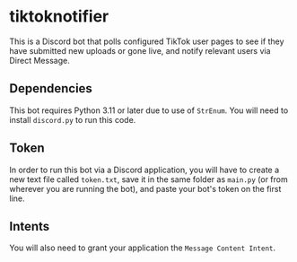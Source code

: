 # tiktoknotifier
This is a Discord bot that polls configured TikTok user pages to see if they have submitted new uploads or gone live, and notify relevant users via Direct Message.

## Dependencies
This bot requires Python 3.11 or later due to use of `StrEnum`.
You will need to install `discord.py` to run this code.

## Token
In order to run this bot via a Discord application, you will have to create a new text file called `token.txt`, save it in the same folder as `main.py` (or from wherever you are running the bot), and paste your bot's token on the first line.

## Intents
You will also need to grant your application the `Message Content Intent`.
